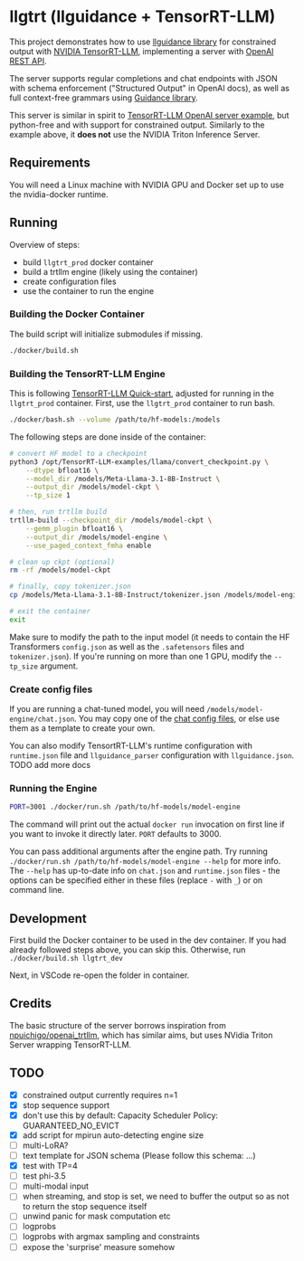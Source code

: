 # llgtrt (llguidance + TensorRT-LLM)

This project demonstrates how to use
[llguidance library](https://github.com/microsoft/llguidance)
for constrained output with
[NVIDIA TensorRT-LLM](https://github.com/NVIDIA/TensorRT-LLM),
implementing a server with 
[OpenAI REST API](https://platform.openai.com/docs/api-reference/introduction).

The server supports regular completions and chat endpoints
with JSON with schema enforcement ("Structured Output" in OpenAI docs),
as well as full context-free grammars using [Guidance library](https://github.com/guidance-ai/guidance).

This server is similar in spirit to [TensorRT-LLM OpenAI server example](./TensorRT-LLM/examples/apps/openai_server.py),
but python-free and with support for constrained output.
Similarly to the example above, it **does not** use the NVIDIA Triton Inference Server.

## Requirements

You will need a Linux machine with NVIDIA GPU and Docker set up to use the
nvidia-docker runtime.

## Running

Overview of steps:

- build `llgtrt_prod` docker container
- build a trtllm engine (likely using the container)
- create configuration files
- use the container to run the engine

### Building the Docker Container

The build script will initialize submodules if missing.

```bash
./docker/build.sh
```

### Building the TensorRT-LLM Engine

This is following 
[TensorRT-LLM Quick-start](https://nvidia.github.io/TensorRT-LLM/quick-start-guide.html),
adjusted for running in the `llgtrt_prod` container.
First, use the `llgtrt_prod` container to run bash.

```bash
./docker/bash.sh --volume /path/to/hf-models:/models
```

The following steps are done inside of the container:

```bash
# convert HF model to a checkpoint
python3 /opt/TensorRT-LLM-examples/llama/convert_checkpoint.py \
    --dtype bfloat16 \
    --model_dir /models/Meta-Llama-3.1-8B-Instruct \
    --output_dir /models/model-ckpt \
    --tp_size 1

# then, run trtllm build
trtllm-build --checkpoint_dir /models/model-ckpt \
    --gemm_plugin bfloat16 \
    --output_dir /models/model-engine \
    --use_paged_context_fmha enable

# clean up ckpt (optional)
rm -rf /models/model-ckpt

# finally, copy tokenizer.json
cp /models/Meta-Llama-3.1-8B-Instruct/tokenizer.json /models/model-engine

# exit the container
exit
```

Make sure to modify the path to the input model (it needs to contain the 
HF Transformers `config.json` as well as the `.safetensors` files and
`tokenizer.json`).
If you're running on more than one 1 GPU, modify the `--tp_size` argument.

### Create config files

If you are running a chat-tuned model, you will need `/models/model-engine/chat.json`.
You may copy one of the [chat config files](./llgtrt/chat_config/),
or else use them as a template to create your own.

You can also modify TensortRT-LLM's runtime configuration with `runtime.json` file
and `llguidance_parser` configuration with `llguidance.json`.
TODO add more docs

### Running the Engine

```bash
PORT=3001 ./docker/run.sh /path/to/hf-models/model-engine
```

The command will print out the actual `docker run` invocation on first line
if you want to invoke it directly later.
`PORT` defaults to 3000.

You can pass additional arguments after the engine path.
Try running `./docker/run.sh /path/to/hf-models/model-engine --help` for more info.
The `--help` has up-to-date info on `chat.json` and `runtime.json` files -
the options can be specified either in these files (replace `-` with `_`)
or on command line.

## Development

First build the Docker container to be used in the dev container.
If you had already followed steps above, you can skip this.
Otherwise, run `./docker/build.sh llgtrt_dev`

Next, in VSCode re-open the folder in container.

## Credits

The basic structure of the server borrows inspiration from
[npuichigo/openai_trtllm](https://github.com/npuichigo/openai_trtllm),
which has similar aims, but uses NVidia Triton Server wrapping TensorRT-LLM.

## TODO

- [x] constrained output currently requires n=1
- [x] stop sequence support
- [x] don't use this by default: Capacity Scheduler Policy: GUARANTEED_NO_EVICT
- [x] add script for mpirun auto-detecting engine size
- [ ] multi-LoRA?
- [ ] text template for JSON schema (Please follow this schema: ...)
- [x] test with TP=4
- [ ] test phi-3.5
- [ ] multi-modal input
- [ ] when streaming, and stop is set, we need to buffer the output so as not to return the stop sequence itself
- [ ] unwind panic for mask computation etc
- [ ] logprobs
- [ ] logprobs with argmax sampling and constraints
- [ ] expose the 'surprise' measure somehow
